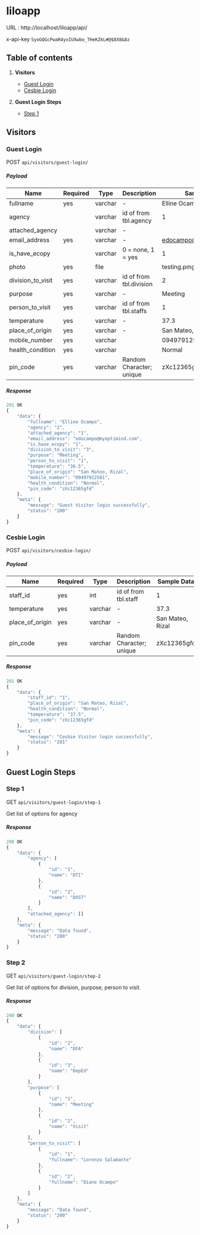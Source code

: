 # liloapp
URL : http://localhost/liloapp/api/

x-api-key `SyoGQGcPwaR4yxIUXwbo_THeKZkL#@$8X8&8z`

## Table of contents

1. **Visitors**
    + [Guest Login](#guest-login)
    + [Cesbie Login](#cesbie-login)

1. **Guest Login Steps**
    + [Step 1](#step-1)

## Visitors

### Guest Login
POST `api/visitors/guest-login/`   

##### Payload

|      Name      | Required |   Type    |    Description        |    Sample Data 
|----------------|----------|-----------|-----------------------|-----------------------
| fullname        |  yes     |  varchar      |        -              |  Elline Ocampo
| agency        |       |  varchar      |        id of from tbl.agency              |  1
| attached_agency        |       |  varchar      |        -              |  
| email_address        |  yes     |  varchar      |        -              |  edocampo@myoptimind.com
| is_have_ecopy        |       |  varchar      |        0 = none, 1 = yes              |  1
| photo       |  yes     |  file |      |  testing.pmg
| division_to_visit        |  yes     |  varchar      |        id of from tbl.division              |  2
| purpose        |  yes     |  varchar      |        -              |  Meeting
| person_to_visit        |  yes     |  varchar      |        id of from tbl.staffs             |  1
| temperature        |  yes     |  varchar      |        -              |  37.3
| place_of_origin        |  yes     |  varchar      |        -              |  San Mateo, Rizal
| mobile_number       |  yes     |  varchar |      |  09497912581
| health_condition        |  yes     |  varchar      |                      |  Normal
| pin_code        |  yes     |  varchar      |        Random Character; unique             |  zXc12365gfd


##### Response
```javascript
201 OK
{
    "data": {
        "fullname": "Elline Ocampo",
        "agency": "2",
        "attached_agency": "1",
        "email_address": "edocampo@myoptimind.com",
        "is_have_ecopy": "1",
        "division_to_visit": "3",
        "purpose": "Meeting",
        "person_to_visit": "1",
        "temperature": "36.5",
        "place_of_origin": "San Mateo, Rizal",
        "mobile_number": "09497912581",
        "health_condition": "Normal",
        "pin_code": "zXc12365gfd"
    },
    "meta": {
        "message": "Guest Visitor login successfully",
        "status": "200"
    }
}
```

### Cesbie Login
POST `api/visitors/cesbie-login/`   

##### Payload

|      Name      | Required |   Type    |    Description        |    Sample Data 
|----------------|----------|-----------|-----------------------|-----------------------
| staff_id        |  yes     |  int      |        id of from tbl.staff              |  1
| temperature        |  yes     |  varchar      |        -              |  37.3
| place_of_origin        |  yes     |  varchar      |        -              |  San Mateo, Rizal
| pin_code        |  yes     |  varchar      |        Random Character; unique             |  zXc12365gfd


##### Response
```javascript
201 OK
{
    "data": {
        "staff_id": "1",
        "place_of_origin": "San Mateo, Rizal",
        "health_condition": "Normal",
        "temperature": "37.5",
        "pin_code": "zXc12365gfd"
    },
    "meta": {
        "message": "Cesbie Visitor login successfully",
        "status": "201"
    }
}
```

## Guest Login Steps

### Step 1
GET `api/visitors/guest-login/step-1`   

Get list of options for agency

##### Response
```javascript
200 OK
{
    "data": {
        "agency": [
            {
                "id": "1",
                "name": "DTI"
            },
            {
                "id": "2",
                "name": "DOST"
            }
        ],
        "attached_agency": []
    },
    "meta": {
        "message": "Data found",
        "status": "200"
    }
}
```

### Step 2
GET `api/visitors/guest-login/step-2`   

Get list of options for division, purpose, person to visit.

##### Response
```javascript
200 OK
{
    "data": {
        "division": [
            {
                "id": "2",
                "name": "DFA"
            },
            {
                "id": "3",
                "name": "DepEd"
            }
        ],
        "purpose": [
            {
                "id": "1",
                "name": "Meeting"
            },
            {
                "id": "2",
                "name": "Visit"
            }
        ],
        "person_to_visit": [
            {
                "id": "1",
                "fullname": "Lorenzo Salamante"
            },
            {
                "id": "2",
                "fullname": "Diane Ocampo"
            }
        ]
    },
    "meta": {
        "message": "Data found",
        "status": "200"
    }
}
```